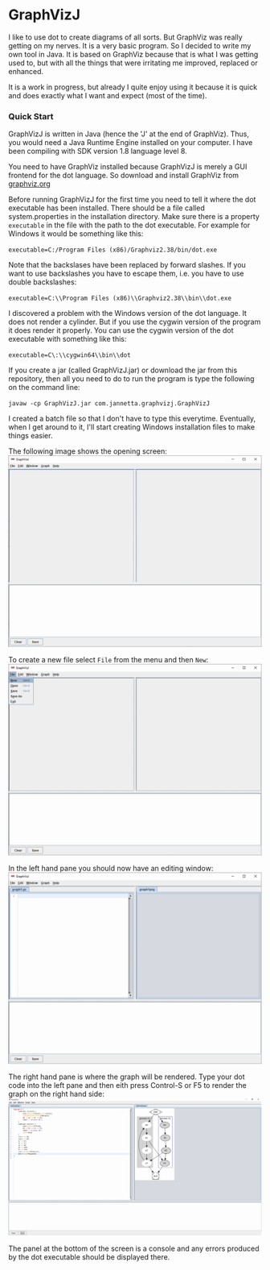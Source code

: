 # GraphVizJ #
I like to use dot to create diagrams of all sorts. But GraphViz was really 
getting on my nerves. It is a very basic program. So I decided to write my
own tool in Java. It is based on GraphViz because that is what I was getting
used to, but with all the things that were irritating me improved, replaced or
enhanced.

It is a work in progress, but already I quite enjoy using it because it is quick
and does exactly what I want and expect (most of the time).

### Quick Start ###

GraphVizJ is written in Java (hence the 'J' at the end of GraphViz). Thus, 
you would need a Java Runtime Engine installed on your computer. I have been 
compiling with SDK version 1.8 language level 8.

You need to have GraphViz installed because GraphVizJ is merely a GUI frontend for the dot language.
So download and install GraphViz from [graphviz.org](http://graphviz.org)

Before running GraphVizJ for the first time you need to tell it where the dot executable has been 
installed. There should be a file called system.properties in the installation directory. Make sure
there is a property `executable` in the file with the path to the dot executable. For example for
Windows it would be something like this:

`executable=C:/Program Files (x86)/Graphviz2.38/bin/dot.exe`

Note that the backslases have been replaced by forward slashes. If you want to use backslashes
you have to escape them, i.e. you have to use double backslashes:

`executable=C:\\Program Files (x86)\\Graphviz2.38\\bin\\dot.exe`

I discovered a problem with the Windows version of the dot language. It does not render a cylinder. 
But if you use the cygwin version of the program it does render it properly. You can use the 
cygwin version of the dot executable with something like this:

`executable=C\:\\cygwin64\\bin\\dot`

If you create a jar (called GraphVizJ.jar) or download the jar from this repository, then all you need
to do to run the program is type the following on the command line:

`javaw -cp GraphVizJ.jar com.jannetta.graphvizj.GraphVizJ`

I created a batch file so that I don't have to type this everytime. Eventually, when I get around to
it, I'll start creating Windows installation files to make things easier.

The following image shows the opening screen:
![Opening Screen](ScreenShots/step1.png)

To create a new file select `File` from the menu and then `New`:
![New file](Screenshots/FileNew.png)

In the left hand pane you should now have an editing window:
![Edit file](Screenshots/NewFileOpened.png)

The right hand pane is where the graph will be rendered. Type your dot code into the left pane and
then eith press Control-S or F5 to render the graph on the right hand side:
![Render dot](Screenshots/GraphVizJScreenShot.png)

The panel at the bottom of the screen is a console and any errors produced by the dot executable 
should be displayed there.